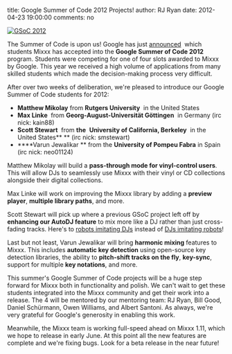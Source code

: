 title: Google Summer of Code 2012 Projects!
author: RJ Ryan
date: 2012-04-23 19:00:00
comments: no

[![GSoC 2012]({static}/images/news/gsoc-2012-logo-color.png)]({static}/images/news/gsoc-2012-logo-color.png)

The Summer of Code is upon us! Google has just [announced](http://socghop.appspot.com/gsoc/org/home/google/gsoc2012/mixxx)  which students Mixxx has accepted into the **Google Summer of Code 2012** program.
Students were competing for one of four slots awarded to Mixxx by Google.
This year we received a high volume of applications from many skilled students which made the decision-making process very difficult.

After over two weeks of deliberation, we're pleased to introduce our Google Summer of Code students for 2012:

- **Matthew Mikolay** from **Rutgers University**  in the United States
- **Max Linke**  from **Georg-August-Universität Göttingen**  in Germany (irc nick: kain88)
- **Scott Stewart**  from **the**  **University of California, Berkeley**  in the United States** ** (irc nick: smstewart)
- ****Varun Jewalikar **  from the **University of Pompeu Fabra** in Spain (irc nick: neo01124)

Matthew Mikolay will build a **pass-through mode for vinyl-control users**.
This will allow DJs to seamlessly use Mixxx with their vinyl or CD collections alongside their digital collections.

Max Linke will work on improving the Mixxx library by adding a **preview player**, **multiple library paths**, and more.

Scott Stewart will pick up where a previous GSoC project left off by **enhancing our AutoDJ feature** to mix more like a DJ rather than just cross-fading tracks.
Here's to [robots imitating DJs](http://i37.photobucket.com/albums/e72/EenuhS/robotdj5.png) instead of [DJs imitating robots](http://manhattan2ibiza.com/wp-content/uploads/2011/08/daft-punk-10.jpg)!

Last but not least, Varun Jewalikar will bring **harmonic mixing** features to Mixxx.
This includes **automatic key detection** using open-source key detection libraries, the ability to **pitch-shift tracks on the fly**, **key-sync**, support for multiple **key notations**, and more.

This summer's Google Summer of Code projects will be a huge step forward for Mixxx both in functionality and polish.
We can't wait to get these students integrated into the Mixxx community and get their work into a release.
The 4 will be mentored by our mentoring team: RJ Ryan, Bill Good, Daniel Schürmann, Owen Williams, and Albert Santoni.
As always, we're very grateful for Google's generosity in enabling this work.

Meanwhile, the Mixxx team is working full-speed ahead on Mixxx 1.11, which we hope to release in early June.
At this point all the new features are complete and we're fixing bugs. Look for a beta release in the near future!
